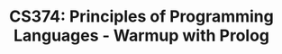 ---
layout: exercise
permalink: /Modules/Prolog/Warmup/Exercise2
title: "CS374: Principles of Programming Languages - Warmup with Prolog"
language: "prolog"

info:
  points: 3
  instructions: "Run this prolog program."
  goals:
    - To write a Scheme statement
    
canvasasmtid: "181954"   
canvaspoints: 3
  
processor:  
  correctfeedback: "Correct!!" 
  incorrectfeedback: "Try again"
  submitformlink: false
  feedbackprocess: | 
    var pos = feedbackString.toString();
  correctcheck: |
    pos.toLowerCase().includes("true")
 
files:
  - filename: "first.pl"
    name: first
    ismain: false
    isreadonly: false
    isvisible: true
    code: | 
      father(john, michael).
      father(david, james).
      mother(susan, linda).
      sibling(michael, linda).
      grandparent(john, anna).
      grandparent(susan, anna).
      
  - filename: "main.pl"
    ismain: true
    name: main
    isreadonly: true
    isvisible: true
    code: |
      % Enter facts
      assert(male(john)).
      assert(male(david)).
      assert(male(michael)).
      assert(male(james)).

      assert(female(susan)).
      assert(female(linda)).
      assert(female(elizabeth)).
      assert(female(anna)).

      assert(parent(john, michael)).
      assert(parent(john, linda)).
      assert(parent(susan, michael)).
      assert(parent(susan, linda)).
      assert(parent(david, james)).
      assert(parent(elizabeth, james)).
      assert(parent(michael, anna)).

      % Enter rules
      assert((father(X, Y) :- male(X), parent(X, Y))).
      assert((mother(X, Y) :- female(X), parent(X, Y))).
      assert((sibling(X, Y) :- parent(Z, X), parent(Z, Y), X \= Y)).
      assert((grandparent(X, Y) :- parent(X, Z), parent(Z, Y))).

---